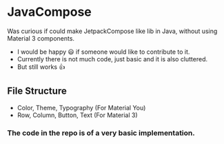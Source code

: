 # JavaCompose
Was curious if could make JetpackCompose like lib in Java, without using Material 3 components.

- I would be happy 😃 if someone would like to contribute to it.
- Currently there is not much code, just basic and it is also cluttered.
- But still works 👍

## File Structure
- Color, Theme, Typography (For Material You)
- Row, Column, Button, Text (For Material 3)

### The code in the repo is of a very basic implementation.
